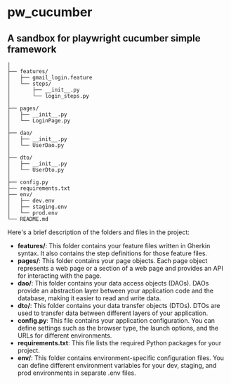 # pw_cucumber
## A sandbox for playwright cucumber simple framework

```project/
│
├── features/
│   ├── gmail_login.feature
│   └── steps/
│       ├── __init__.py
│       └── login_steps.py
│
├── pages/
│   ├── __init__.py
│   └── LoginPage.py
│
├── dao/
│   ├── __init__.py
│   └── UserDao.py
│
├── dto/
│   ├── __init__.py
│   └── UserDto.py
│
├── config.py
├── requirements.txt
├── env/
│   ├── dev.env
│   ├── staging.env
│   └── prod.env
└── README.md
```

Here's a brief description of the folders and files in the project:

- **features/**: This folder contains your feature files written in Gherkin syntax. It also contains the step definitions for those feature files.
- **pages/**: This folder contains your page objects. Each page object represents a web page or a section of a web page and provides an API for interacting with the page.
- **dao/**: This folder contains your data access objects (DAOs). DAOs provide an abstraction layer between your application code and the database, making it easier to read and write data.
- **dto/**: This folder contains your data transfer objects (DTOs). DTOs are used to transfer data between different layers of your application.
- **config.py**: This file contains your application configuration. You can define settings such as the browser type, the launch options, and the URLs for different environments.
- **requirements.txt**: This file lists the required Python packages for your project.
- **env/**: This folder contains environment-specific configuration files. You can define different environment variables for your dev, staging, and prod environments in separate .env files.
